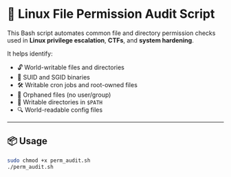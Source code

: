 # 🔐 Linux File Permission Audit Script

This Bash script automates common file and directory permission checks used in **Linux privilege escalation**, **CTFs**, and **system hardening**.

It helps identify:
- 🔓 World-writable files and directories
- 🧨 SUID and SGID binaries
- 🛠️ Writable cron jobs and root-owned files
- 👤 Orphaned files (no user/group)
- 📂 Writable directories in `$PATH`
- 🔍 World-readable config files

---

## 📦 Usage

```bash
sudo chmod +x perm_audit.sh
./perm_audit.sh
